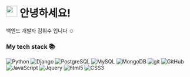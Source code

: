 <h1><img src="https://emojis.slackmojis.com/emojis/images/1531849430/4246/blob-sunglasses.gif?1531849430" width="30"/> 안녕하세요!</h1>


<p>백엔드 개발자 김휘수 입니다 ☺️ 

<h3>My tech stack 📚</h3>
<p>
<img alt="Python" src="https://img.shields.io/badge/-Python-F7B93E?style=flat-square&logo=python&logoColor=white" />
<img alt="Django" src="https://img.shields.io/badge/-Django-F3C92F?style=flat-square&logo=django&logoColor=white" />
<img alt="PostgreSQL" src="https://img.shields.io/badge/-PostgreSQL-639931?style=flat-square&logo=postgresql&logoColor=white" />
<img alt="MySQL" src="https://img.shields.io/badge/-MySQL-GF8321?style=flat-square&logo=mysql&logoColor=white" />
<img alt="MongoDB" src="https://img.shields.io/badge/-MongoDB-13aa52?style=flat-square&logo=mongodb&logoColor=white" />
<img alt="git" src="https://img.shields.io/badge/-Git-F95032?style=flat-square&logo=git&logoColor=white" />
<img alt="GitHub" src="https://img.shields.io/badge/-GitHub-F99032?style=flat-square&logo=Github&logoColor=white" />
<img alt="JavaScript" src="https://img.shields.io/badge/-JavaScript-430098??style=flat-square&logo=javascript&logoColor=white" />
<img alt="Jquery" src="https://img.shields.io/badge/-Jquery-730098??style=flat-square&logo=jquery&logoColor=white" />
<img alt="html5" src="https://img.shields.io/badge/-HTML5-8932FF?style=flat-square&logo=html5&logoColor=white" />
<img alt="CSS3" src="https://img.shields.io/badge/-CSS3-9932FF?style=flat-square&logo=CSS3&logoColor=white" />










